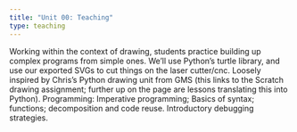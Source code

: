```yaml
---
title: "Unit 00: Teaching"
type: teaching
---
```


Working within the context of drawing, students practice building up complex programs from simple ones. We’ll use Python’s turtle library, and use our exported SVGs to cut things on the laser cutter/cnc. Loosely inspired by Chris’s Python drawing unit from GMS (this links to the Scratch drawing assignment; further up on the page are lessons translating this into Python). Programming: Imperative programming; Basics of syntax; functions; decomposition and code reuse. Introductory debugging strategies.
